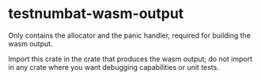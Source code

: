 # testnumbat-wasm-output

Only contains the allocator and the panic handler, required for building the wasm output.

Import this crate in the crate that produces the wasm output;
do not import in any crate where you want debugging capabilities or unit tests.
